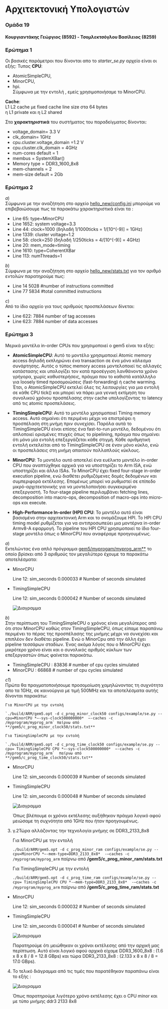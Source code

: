 # Αρχιτεκτονική Υπολογιστών
### Ομάδα 19
#### Κουργιαντάκης Γεώργιος (8592) - Τσομλεκτσόγλου Βασίλειος (8259)


### Ερώτημα 1  
Οι βασικές παράμετροι που δίνονται απο το _starter_se.py_ αρχείο είναι οι εξής:
Τυπος __CPU__: 
* AtomicSimpleCPU,
* MinorCPU,
* hpi.  
Σύμφωνα με την εντολή , εμείς χρησιμοποιήσαμε το MinorCPU.

__Cache__:  
L1 L2 cache με fixed cache line size στα 64 bytes  
η L1 private και η L2 shared

Στα __χαρακτηριστικά__ του συστήματος του παραδείγματος δίνονται:  
* voltage_domain= 3.3 V
* clk_domain= 1GHz
* cpu.cluster.voltage_domain =1.2 V
* cpu.cluster.clk_domain = 4GHz
* num-cores default = 1
* membus = SystemXBar()
* Memory type = DDR3_1600_8x8
* mem-channels = 2
* mem-size default = 2Gb


### Ερώτημα 2  
_a_)  
Σύμφωνα με την αναζήτηση στο αρχείο [hello_new/config.ini](https://github.com/tsomilios/Arch_assignment1/blob/readme/hello_new/config.ini) μπορούμε να επιβεβαιώσουμε πως τα παρακάτω χαρακτηριστικά είναι τα :  

- Line 65: type=MinorCPU
- Line 1652: system voltage=3.3
- Line 44: clock=1000 (δηλαδή 1/1000ticks = 1/[10^(-9)] = 1GHz)
- Line 1339: cluster voltage=1.2
- Line 58: clock=250		(δηλαδή 1/250ticks = 4/[10^(-9)] = 4GHz)
- Line 20: mem_mode=timing
- Line 1610: type=CoherentXBar
- Line 113: numThreads=1 

_b_)  
Σύμφωνα με την αναζήτηση στο αρχείο [hello_new/stats.txt](https://github.com/tsomilios/Arch_assignment1/blob/readme/hello_new/stats.txt) για τον αριθμό εντολών  παρατηρούμε πως:

- Line 14 5028 #number of instructions committed
- Line 77 5834 #total committed instructions

_c_)  
Από το ίδιο αρχείο για τους αριθμούς προσπελάσεων δίνεται:

- Line 622: 7884 number of tag accesses
- Line 623: 7884 number of data accesses

### Ερώτημα 3  
Μερικά μοντέλα in-order CPUs που χρησιμοποιεί ο gem5 είναι τα εξής: 

- **AtomicSimpleCPU**: Αυτό το μοντέλο χρησιμοποιεί Atomic memory access δηλαδή εκπληρώνει ένα transaction σε ένα μόνο κάλεσμα συνάρτησης. Αυτός ο τύπος memory access μοντελοποιεί τις αλλαγές κατάστασης και υπολογίζει τον κατά προσέγγιση λανθάνοντα χρόνο γρήγορα, χωρίς καθυστερήσεις, πράγμα που το καθιστά κατάλληλο για loosely timed προσομοιώσεις (fast-forwarding) ή cache warming. Έτσι, ο AtomicSimpleCPU εκτελεί όλες τις λειτουργίες για μια εντολή σε κάθε CPU tick() και μπορεί να πάρει μια γενική εκτίμηση του συνολικού χρόνου προσπέλασης στην cache υπολογίζοντας το latency από τις atomic προσπελάσεις.

- **TimingSimpleCPU**: Αυτό το μοντέλο χρησιμοποιεί Timing memory access. Αυτό σημαίνει ότι περιμένει μέχρι να επιστρέψει η προσπέλαση στη μνήμη πριν συνεχίσει. Παρόλα αυτά το TimingSimpleCPU είναι επίσης ένα fast-to-run μοντέλο, δεδομένου ότι απλοποιεί ορισμένες πτυχές όπως το pipelining, πράγμα που σημαίνει ότι μόνο μία εντολή επεξεργάζεται κάθε στιγμή. Κάθε αριθμητική εντολή εκτελείται από το TimingSimpleCPU σε έναν μόνο κύκλο, ενώ οι προσπελάσεις στη μνήμη απαιτούν πολλαπλούς κύκλους.

- **MinorCPU**: Το μοντέλο αυτό αποτελεί ένα ευέλικτο μοντέλο in-order CPU που αναπτύχθηκε αρχικά για να υποστηρίζει το Arm ISA, ενώ υποστηρίζει και άλλα ISAs. Το MinorCPU έχει fixed four-stage in-order execution pipeline, ενώ διαθέτει ρυθμιζόμενες δομές δεδομένων και συμπεριφορά εκτέλεσης. Επομένως μπορεί να ρυθμιστεί σε επίπεδο μικρό-αρχιτεκτονικής για να μοντελοποιήσει συγκεκριμένο επεξεργαστή. Το four-stage pipeline περιλαμβάνει fetching lines, decomposition into macro-ops, decomposition of macro-ops into micro-ops και execute.

- **High-Performance In-order (HPI) CPU**: Το μοντέλο αυτό είναι βασισμένο στην αρχιτεκτονική Arm και το ονομάζουμε HPI. To HPI CPU timing model ρυθμίζεται για να αντιπροσωπεύει μια μοντέρνα in-order Armv8-A εφαρμογή. Το pipeline του HPI CPU χρησιμοποιεί το ίδιο four-stage μοντέλο όπως ο MinorCPU που αναφέραμε προηγουμένως.

_a_)  
Εκτελώντας ένα απλό πρόγραμμα [gem5/myprogam/myprog_arm**](https://github.com/tsomilios/Arch_assignment1/blob/readme/myprogram/myprog.c) το οποίο βρίσκει από 3 αριθμούς τον μεγαλύτερο έχουμε τα παρακάτω αποτελέσματα:

- MinorCPU
  
  Line 12:	sim_seconds	0.000033	# Number of seconds simulated
  
- TimingSimpleCPU
  
  Line 12:	sim_seconds	0.000042	# Number of seconds simulated
  
    ![Διαγραμμα](https://github.com/tsomilios/Arch_assignment1/blob/readme/Untitled%20Diagram-Minor%20vs%20Timing.png)
  
_b_)  
Στην περίπτωση του TimingSimpleCPU ο χρόνος είναι μεγαλύτερος από ότι στον MinorCPU καθώς 
στον TimingSimpleCPU, όπως είπαμε παραπάνω περιμένει το πέρας της προσπέλασης της μνήμης 
μέχρι να συνεχίσει και επιπλέον δεν διαθέτει pipeline. Ενώ ο MinorCpu από την άλλη έχει 
pipeline τεσσάρων σταδίων. Ένας ακόμα λόγος που ο MinorCPU έχει μικρότερο χρόνο είναι και ο
συνολικός αριθμός κύκλων των επεξεργαστών όπως φαίνεται παρακάτω.


* TimingSimpleCPU : 83836 # number of cpu cycles simulated
* MinorCPU        : 66868 # number of cpu cycles simulated

_c1_)  
Πρώτα θα πραγματοποιήσουμε προσομοίωση χαμηλώνοντας τη συχνότητα απο τα 1GHz, σε καινούργια με τιμή 500MHz και τα αποτελέσματα αυτής δίνονται παρακάτω: 

    Για MinorCPU με την εντολή 
    
    `./build/ARM/gem5.opt -d c_prog_minor_clock50 configs/example/se.py --cpu=MinorCPU *–-sys-clock500000000*  –-caches -c /myprogram/myprog_arm` παίρνω από **/gem5/c_prog_minor_clock50/stats.txt**

    Για TimingSimpleCPU με την εντολή

    `./build/ARM/gem5.opt -d c_prog_time_clock50 configs/example/se.py --cpu= TimingSimpleCPU CPU *–-sys-clock500000000*  –-caches -c /myprogram/myprog_arm`  παίρνω από **/gem5/c_prog_time_clock50/stats.txt**

- MinorCPU
  
  Line 12:	sim_seconds	0.000039	# Number of seconds simulated
  
- TimingSimpleCPU
  
  Line 12:	sim_seconds	0.000048	# Number of seconds simulated
  
    ![Διαγραμμα](https://github.com/tsomilios/Arch_assignment1/blob/readme/Untitled%20Diagram-minor%20vs%20timing%20cpu.png)
  
  Όπως βλέπουμε οι χρόνοι εκτέλεσης αυξήθηκαν πράγμα λογικό αφού μειώσαμε τη συχνότητα από 1GHz που ήταν προηγουμένως.
  
3. γ.2Τώρα αλλάζοντας την τεχνολογία μνήμης σε DDR3_2133_8x8

    Για MinorCPU με την εντολή 

    `./build/ARM/gem5.opt -d c_prog_minor_ram configs/example/se.py --cpu=MinorCPU *–-mem-type=DDR3_2133_8x8*  -–caches -c /myprogram/myprog_arm`  παίρνω από **/gem5/c_prog_minor_ram/stats.txt**
    
    Για TimingSimpleCPU με την εντολή

    `./build/ARM/gem5.opt -d c_prog_time_ram configs/example/se.py --cpu= TimingSimpleCPU CPU *-–mem-type=DDR3_2133_8x8*  -–caches -c /myprogram/myprog_arm`  παίρνω από **/gem5/c_prog_time_ram/stats.txt**

- MinorCPU
  
  Line 12:	sim_seconds	0.000032	# Number of seconds simulated
  
- TimingSimpleCPU
  
  Line 12:	sim_seconds	0.000041	# Number of seconds simulated
  
  ![Διαγραμμα](https://github.com/tsomilios/Arch_assignment1/blob/readme/Untitled%20Diagram-Minor%20vs%20Timing%20ram.png)
  
  Παρατηρούμε ότι μειώθηκαν οι χρόνοι εκτέλεσης από την αρχική μας περίπτωση. Αυτό είναι λογικό αφού αρχικά είχαμε DDR3_1600_8x8 : (1.6 x 8 x 8 / 8 = 12.8 GBps) και τώρα DDR3_2133_8x8 : (2.133 x 8 x 8 / 8 = 17.0 GBps).

4. Το τελικό διάγραμμα από τις τιμές που παρατέθηκαν παραπάνω είναι το εξής :

    ![Διαγραμμα](https://github.com/tsomilios/Arch_assignment1/blob/readme/Untitled%20Diagram-ALL.png)
    
    Όπως παρατηρούμε λιγότερο χρόνο εκτέλεσης έχει ο CPU minor και με τύπο μνήμης ddr3 2133 8x8

